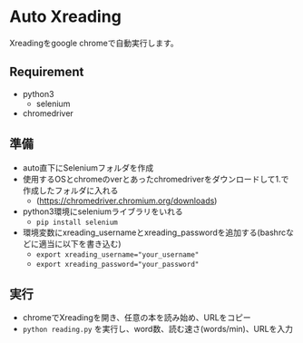 Auto Xreading
====

Xreadingをgoogle chromeで自動実行します。

## Requirement
- python3
  - selenium
- chromedriver

## 準備
- auto直下にSeleniumフォルダを作成
- 使用するOSとchromeのverとあったchromedriverをダウンロードして1.で作成したフォルダに入れる
  - (https://chromedriver.chromium.org/downloads)
- python3環境にseleniumライブラリをいれる
  -  `pip install selenium`
- 環境変数にxreading_usernameとxreading_passwordを追加する(bashrcなどに適当に以下を書き込む)
  -  `export xreading_username="your_username"`
  -  `export xreading_password="your_password"`

## 実行
- chromeでXreadingを開き、任意の本を読み始め、URLをコピー
- `python reading.py` を実行し、word数、読む速さ(words/min)、URLを入力

